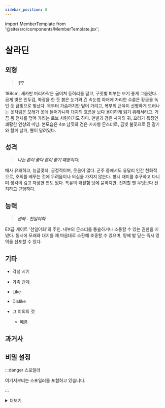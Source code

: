 ```yaml
---
sidebar_position: 8
---
```


import MemberTemplate from '@site/src/components/MemberTemplate.jsx';

# 살라딘

<MemberTemplate
  title="울프독"
  image="/img/w.png"
  codename="살라딘"
  gender="?"
  age="서류상 30세"
  height="188cm"
  affiliation=""
  ability="[S급 임시측정] 권좌 - 천일야화"
  bg="#3AB8DE"
  cr="#fff"
/>

## 외형
> ***꾸?***

188cm, 새카만 머리카락은 굽이쳐 등허리를 덮고, 구릿빛 피부는 보기 좋게 그을렸다. 곱게 빚은 인두겁, 화장을 한 듯 붉은 눈가와 긴 속눈썹 아래에 자리한 수륜은 황금을 녹인 듯 금빛으로 빛났다. 목부터 가슴까지만 덮어 가리고, 복부의 근육이 선명하게 드러나는 옷차림은 모래가 옷에 들어가니까 대지의 흐름을 보다 용이하게 읽기 위해서라고. 가끔 몸 전체를 덮어 가리는 로브 차림이기도 하다. 맨발과 검은 사자의 귀, 꼬리가 특징인 쾌활한 인상의 미남. 본모습은 4m 남짓의 검은 사자형 몬스터로, 금빛 불꽃으로 된 갈기와 함께 날개, 뿔이 달려있다.

## 성격
> ***나는 론이 좋다 론이 좋기 때문이다.***

매사 유쾌하고, 능글맞되, 긍정적이며, 웃음이 많다. 군주 중에서도 유달리 인간 친화적으로, 호의를 베푸는 것에 두려움이나 의심을 가지지 않는다. 항시 재미를 추구하고 다니며 생각이 깊고 자상한 면도 있다. 특유의 쾌활함 탓에 묻히지만, 진지할 땐 무엇보다 진지하고 근엄하다.


## 능력
> ***권좌 - 천일야화***

EX급 게이트 '천일야화'의 주인. 내부의 몬스터를 통솔하거나 소통할 수 있는 권한을 지녔다. 동시에 모래와 대지를 제 마음대로 소환해 조종할 수 있으며, 땅에 발 딛는 즉시 영역을 선포할 수 있다.

## 기타
- 각성 시기

- 가족 관계  

- Like  

- Dislike  

- 그 이외의 것
  - 메롱
    
## 과거사


## 비밀 설정

:::danger 스포일러

여기서부터는 스포일러를 포함하고 있습니다.

:::


<details>
  <summary>
    더보기
  </summary>
  
    살라딘, 위대한 태초께서 무엇보다 귀히 여기는 숨결이자 뼈, 흙, 피로 이루어진 피조물 중 하나인 군주. 태초께서는 군주에게 친히 숨결을 불어넣고, 운명과 격을 부여하셨으니, 살라딘은 모래와 용맹의 격을 부여받고 첫 숨을 뱉으며, 형제자매와 함께 태초께서 부여한 격에 걸맞는 모습과 더불어 숙명을 위해 헌신했다.  
  
  뭐, 말이 헌신이지, 살라딘의 삶이 그렇게 위대한 태초께 헌신적이었냐고 묻느냐면 그건 또 아니지만.  
  살라딘이 부여받은 용맹이라는 격은 그렇게 쓰는 것이 아니었을 텐데도, 유달리 엇나간 부분이 있었다. 자신의 영토를 늘리는 것에 대한 지대한 열망, 아니 욕망.
  살라딘은 무엇이 되었든 자신의 수중에 쥐는 것을 몹시도 좋아했고, 그 욕망을 실현하기 위해 용맹스럽게 다른 군주의 게이트로 나서곤 했다.  
  태초께 반기를 들거나 규율을 어기는 등, 지금은 군주의 자질을 잃은 채 게티아 속의 사념으로 사라졌으나, 한때 형제이자 자매였던 존재들이나, 지금도 자리를 굳건히 유지하는 군주 등, 아마 지금까지 게이트가 존재하는 모든 군주는 살라딘과 영역 전쟁이라는 핑계로 한 판 붙어봤을 것이 분명하다 해도 과언이 아니었다.  

  살라딘은 자신의 영역을 늘리고 싶어 매일같이 전투를 벌였고, 속까지 편한 축에 속해 패배한다 한들 자신의 영역을 조금씩 내어주며 다른 상대를 찾아다녔다.  
  특히 바스테트의 영토에 황금이 많다는 이유로 매일같이 드다드는 통에 매콤한 솜주먹에 쉬지 않고 얻어맞긴 했지만, 이 또한 제 누이의 가르침이겠거니 생각하며 즐겼다.  
  그럴 적이면 저 멀리서 차를 우리던 네메아는 자긴 이제 저 멍청한 것과 상종하지 않는다거나, 혹은 아예 모르는 일이라고 고개를 젓고, 미네르바는 잠깐 별을 관조하던 걸 멈추고 또 저러다 자신의 게이트를 두고 싸움을 걸러 오겠구나 생각하며 한숨을 쉬었다.  
  
  그뿐인가? 살라딘의 용맹함은, 아니, 말도 안 되는 무식함에서 기인된 듯한 치기어린 행동은 전쟁만으로 그치지 않았다.  
  황금과 보물을 그득하게 쌓아두고, 수많은 몬스터를 통솔하며 왕으로 추앙받는 것으로 모자라 인간의 세계에 섞여들어 문명까지 즐긴 것이다.  
  이따금 네메아가 제발 인세에서 그런 짓을 하지 말라며, 헤라클레스에게 목이 졸렸던 사자의 꼴이 나고 싶은 건 아니길 바란다고 한숨을 쉬곤 했지만 살라딘이 그 사실을 곧이곧대로 귀담아 듣거나 들어먹을 자는 아니었다.  
  
  인세에 내려가 숭배를 받고, 신으로 추앙 받으며, 수많은 제물과 공양을 받았다.  
  군주는 규율을 어기면 큰 처벌을 받거나 죽음을 맞이하거늘, 간도 큰 행동이었다.  
  그렇지만 살라딘은 영역 전쟁을 선포하고, 보물을 모으며, 인세에 간섭하기까지 했으나 지금껏 단 한 번도, 규율을 어겼단 이유로 큰 처벌을 받은 적이 없었다.  
  
  태초가 특별히 아끼기 때문은 아니냐고? 아니다.  
  
  예상 외로 살라딘이 성군이었던 덕분에, 줄타기를 기가 막히게 한 탓이다.  
  살라딘은 영역 전쟁을 벌일 때면 체페슈나 매드 해터처럼 휘하의 몬스터를 재미로 괴롭히거나, 학살하지 않았다. 외려 그들의 군락을 이해하고, 생태를 이해하며 자신의 게이트에서 살아남을 법한 군세만 데려가며 영토를 늘렸고, 적응을 도왔다.  
  보물 또한 생각 외로, 훔쳐 달아나거나 하는 방법이 아닌 바스테트와 싸움을 빙자한 남매 다툼을 통해 얻어낸 것이었다.  
  그뿐인가?  
  
  가장 중죄라 일컫는 인세에 간섭하는 행위에서, 살라딘은 자신으로 인해 벌어질 일을 예측이라도 한 듯이, 적당한 선을 그어둔 상태였다.  
  인간에게 그 해 가장 달콤한 과일을 제물로 받았고, 가장 아름다운 예술 작품을 공양하도록 하였으며, 생명은 받지 않았다.  
  자신의 이름을 앞세운 전쟁 또한 금했다.  
  물론 인간들이 말하는 평화에 대해 이해하진 못했지만, 일단 인간들이 자신에게 빌기를, 안전과 생존이 우선이라고 했으니.  
  그렇게 살라딘은 역사에 작게 존재했다, 어느덧 문헌에 한 줄 정도만 남는 존재로 사라졌다.  
  
  미네르바는 그런 살라딘에게 제발 그 짓으로 관조하는 별 사이에 끼어들어 자신의 할 일을 늘리지 말라 닦달했지만, 앞서 말했듯 이 용맹한 군주는 자신보다 나약한 것의 말을 들어먹을 리 만무했다.  
  인간이 세우는 역사와 문명, 예술, 문화…… 그리고 보물과도 같은 삶이, 앞으로 자신이 태초의 심기를 거슬러 죽기 전까지 끝없이 살아갈 인생에서 가장 즐거움을 가져다 줄 것인데 어찌 놓겠는가?  

  여하간, 살라딘은 인세에 유독 호의적이었다.  
  아니, 누구보다 먼저 인간을 사랑한다는 것을 깨달았다.  
  
  그렇게 시간이 흘러 자신의 형제이자 가장 어리석은 군주, 리퍼가 자신의 게이트를 찢어 강제로 인세와 연결하는 균열을 만들 적이었다.  

  네메아는 말도 안 되는 일이라며 혀를 찼고, 미네르바는 별 하나가 질 때마다 부산스럽게 게이트 내부를 빙빙 돌며 부우부우 소리를 냈다. 매드 해터는 미진한 것들의 발버둥이 보기에 퍽 유쾌하다며 박수를 쳤고, 체페슈는 이상할 만큼 조용했다.  
  그리고 그 수라장 속에서, 살라딘의 가슴이 뛰었다.  

  자신을 즐겁게 하던, 그리고 무엇보다 좋아하는 존재들이 죽음이라는 큰 공포를 직면했거늘, 그 어떤 것도 두려워하지 않고 용맹히 나서는 모습을 보자 저도 모르게 꼬리가 붕붕 흔들렸다.  
  이거구나. 이것이구나! 이것이 아닐 리가 없다!  
  인간이 추구하는 평화가 무엇인지, 그리고 평화와 용맹은 결국 일맥상통함을 깨달은 살라딘은 누구보다 먼저 균열 속으로 뛰쳐들었다. 그리고, 네메아 또한 생전 처음으로 욕을 짓씹더니 그 뒤를 따랐다.  

  살라딘은 인간의 용맹함을 칭송하며 제 형제와 함께 부상자를 구출하고, 몬스터를 쓸어버리며, 끝내 리퍼의 죽음을 눈에 담았다.  
  그리고, 인간들과 군주가 사라진 데스 사이드 내부에서 하늘을 올려다 보곤 팔짱을 끼며 혀를 찼다.  
  데스 사이드의 참상을 지켜본 모든 군주들의 시선이, 따갑게 살갗을 찔렀다.  
  
  ……영역 전쟁을 하지 않겠단 자들이, 결국 이런 식으로 전쟁을 벌이겠구나.  
  치졸한 것들. 이런 것에서는 전쟁을 마다하지 않겠다라.  

  그렇다면 맞서 싸워줘야지. 오는 싸움을 마다하겠는가?  
  
  살라딘은 하늘을 무심하게 노려다보다, 이내 깊이 고민하면 안 된다는 결론을 내리며 자리에서 벌떡 일어섰다.
  그리고, 망설임 없이 게이트를 넘어 인세로 향했다.  
  스스로의 용맹함을 증명하기 위해, 나아가, 그 용맹함을 통해 평화를 쟁취한 자를 치하하며 수호하기 위해.  
  어차피 태초께서도 사랑하는 것을 위해 용맹히 나선 자신을 어여삐 여길 것이란 오만함이 앞섰거니와…….

  더는 돌이킬 수 없기에.

  인세의 역사에 단 한 줄 수호신으로 기록된 자는, 그렇게 세상에 다시금 현현하였다.  

</details>
